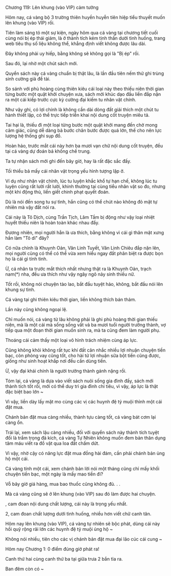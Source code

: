 




Chương 119: Lên khung (vào VIP) cảm tưởng


Hôm nay, cá vàng bộ 3 trường thiên huyền huyễn tiên hiệp tiểu thuyết muốn lên khung (vào VIP) rồi.

Tiên làm sáng tỏ một sự kiện, ngày hôm qua cá vàng tại chương tiết cuối cùng nói bị ép thái giám, là ở thành tích kém tinh thần dưới tình huống, trang web tiêu thụ số liệu không thể, khẳng định viết không được lâu dài.

Đây không phải uy hiếp, bằng không sẽ không gọi là "Bị ép" rồi.

Sau đó, lại nhờ một chút sách mới.

Quyển sách này cá vàng chuẩn bị thật lâu, là lần đầu tiên nếm thử ghi trùng sinh cường giả đề tài.

So sánh với phù hoàng cùng thiên kiêu cái loại này theo thiếu niên thời gian từng bước một quật khởi chuyện xưa, sách mới khúc dạo đầu liền đắp nặn ra một cái kiếp trước cực kỳ cường đại kiếm tu nhân vật chính.

Như vậy ghi, có lợi chính là không cần dài dòng đất giải thích một chút tu hành thiết lập, có thể trực tiếp triển khai nội dung cốt truyện miêu tả.

Tai hại là, thiếu đi một loại từng bước một quật khởi mang đến chờ mong cảm giác, cũng dễ dàng bả bước chân bước được quá lớn, thế cho nên lực lượng hệ thống ghi sụp đổ.

Hoàn hảo, trước mắt cái này hơn ba mươi vạn chữ nội dung cốt truyện, đều tại cá vàng dự đoán bả khống chế trung.

Ta tự nhận sách mới ghi đến bây giờ, hay là rất đặc sắc đấy.

Tối thiểu bả mấy cái nhân vật trọng yếu hình tượng lập ở.

Ví dụ như nhân vật chính, lúc tu luyện khắc khổ tự hạn chế, không lúc tu luyện cũng rất lười rất lười, khinh thường tại cùng tiểu nhân vật so đo, nhưng một khi động thủ, liền giết chinh phạt quyết đoán.

Dù là nói đến song tu sự tình, hắn cũng có thể chút nào không đỏ mặt tự nhiên mà vậy đất nói ra.

Cái này là Tô Dịch, cùng Trần Tịch, Lâm Tầm bị động như vậy loại nhiệt huyết thiếu niên là hoàn toàn khác nhau đấy.

Đương nhiên, mọi người hẳn là ưa thích, bằng không vì cái gì thân mật xưng hắn làm "Tô di" đây?

Có nữa chính là Khuynh Oản, Văn Linh Tuyết, Văn Linh Chiêu đắp nặn lên, mọi người cũng có thể có thể vừa xem hiểu ngay đất phân biệt ra được bọn họ là cái gì tính tình.

Ừ, cá nhân ta trước mắt thích nhất nhưng thật ra là Khuynh Oản, trạch nam(*) nha, đều ưa thích như vậy ngây ngô nảy sinh thiếu nữ.

Tốt rồi, không nói chuyện tào lao, bắt đầu tuyệt hảo, không, bắt đầu nói lên khung sự tình.

Cá vàng tại ghi thiên kiêu thời gian, liền không thích bán thảm.

Lần này cũng không ngoại lệ.

Chỉ muốn nói, cá vàng từ lâu không phải là ghi phù hoàng thời gian thiếu niên, mà là một cái mà sống sống vất vả ba mươi tuổi người trưởng thành, vợ tiếp qua một đoạn thời gian muốn sinh ra, mà ta cũng đem làm người phụ.

Thoáng cái cảm thấy một loại vô hình trách nhiệm cùng áp lực.

Cũng không khỏi không rất tục khí đất cân nhắc nhiều lợi nhuận chuyện tiền bạc, còn phòng vay cũng tốt, cho hài tử lợi nhuận sữa bột tiền cũng được, giống như sinh hoạt khắp nơi đều cần dùng tiền.

Ừ, vậy đại khái chính là người trưởng thành gánh nặng rồi.

Tóm lại, cá vàng là dựa vào viết sách nuôi sống gia đình đấy, sách mới thành tích tốt rồi, mới có thể duy trì gia đình chi tiêu, vì vậy, áp lực là thật đặc biệt bao lớn ~

Vì vậy, liền dày lấy mặt mo cùng các vị các huynh đệ tỷ muội thỉnh một cái đặt mua.

Chánh bản đặt mua càng nhiều, thành tựu càng tốt, cá vàng bát cơm lại càng ổn.

Trái lại, xem sách lậu càng nhiều, đối với quyển sách này thành tích tuyệt đối là trầm trọng đả kích, cá vàng Tự Nhiên không muốn đem bản thân dụng tâm máu viết ra đồ vật qua loa đất chấm dứt.

Vì vậy, nhờ cậy có năng lực đặt mua đồng hài đám, cần phải chánh bản ủng hộ một cái.

Cá vàng tính một cái, xem chánh bản lời nói một tháng cũng chỉ mấy khối chuyện tiền bạc, một ngày là mấy mao tiền đi?

Vỗ bây giờ giá hàng, mua bao thuốc cũng không đủ. . .

Mà cá vàng cũng sẽ ở lên khung (vào VIP) sau đó làm được hai chuyện.

, cam đoan nội dung chất lượng, cái này là trọng yếu nhất.

2, cam đoan chất lượng dưới tình huống, nhiều hơn viết chữ canh tân.

Hôm nay lên khung (vào VIP), cá vàng tự nhiên sẽ bộc phát, dùng cái này hồi quỹ rộng rãi lớn các huynh đệ tỷ muội ủng hộ ~

Không nói nhiều, tiên cho các vị chánh bản đặt mua đại lão cúc cái cung ~

Hôm nay Chương 1: 0 điểm đúng giờ phát ra!

Canh thứ hai cùng canh thứ ba tại giữa trưa 2 bắn tỉa ra.

Ban đêm còn có ~





